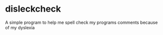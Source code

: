 # disleckcheck
A simple program to help me spell check  my programs comments because of my dyslexia 
